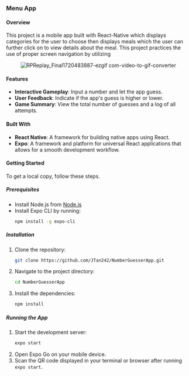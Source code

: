 ### Menu App

#### Overview
This project is a mobile app built with React-Native which displays categories for the user to choose then displays meals which the user can further click on to view details about the meal. This project practices the use of proper screen navigation by utilizing
<div align="center">
  <img src="https://github.com/JTan242/NumberGuesserApp/assets/132401824/20043209-c505-4ccd-a306-3c79658534e8" alt="RPReplay_Final1720483887-ezgif com-video-to-gif-converter">
</div>


#### Features
- **Interactive Gameplay**: Input a number and let the app guess.
- **User Feedback**: Indicate if the app's guess is higher or lower.
- **Game Summary**: View the total number of guesses and a log of all attempts.
#### Built With
- **React Native**: A framework for building native apps using React.
- **Expo**: A framework and platform for universal React applications that allows for a smooth development workflow.

#### Getting Started

To get a local copy, follow these steps.

##### Prerequisites
- Install Node.js from [Node.js](https://nodejs.org/)
- Install Expo CLI by running:
  ```sh
  npm install -g expo-cli
  ```

##### Installation

1. Clone the repository:
   ```sh
   git clone https://github.com/JTan242/NumberGuesserApp.git
   ```
2. Navigate to the project directory:
   ```sh
   cd NumberGuesserApp
   ```
3. Install the dependencies:
   ```sh
   npm install
   ```

##### Running the App

1. Start the development server:
   ```sh
   expo start
   ```
2. Open Expo Go on your mobile device.
3. Scan the QR code displayed in your terminal or browser after running `expo start`.

